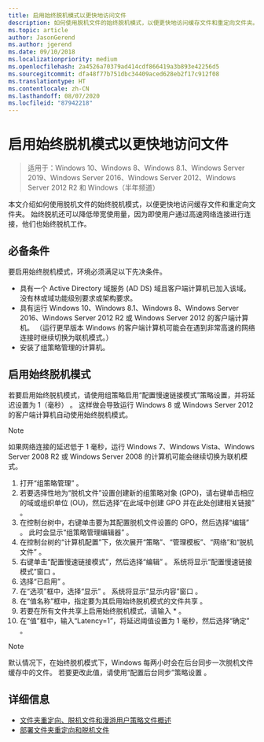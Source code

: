 ```yaml
---
title: 启用始终脱机模式以更快地访问文件
description: 如何使用脱机文件的始终脱机模式，以便更快地访问缓存文件和重定向文件夹。
ms.topic: article
author: JasonGerend
ms.author: jgerend
ms.date: 09/10/2018
ms.localizationpriority: medium
ms.openlocfilehash: 2a4526a70379ad414cdf866419a3b893e42256d5
ms.sourcegitcommit: dfa48f77b751dbc34409aced628eb2f17c912f08
ms.translationtype: HT
ms.contentlocale: zh-CN
ms.lasthandoff: 08/07/2020
ms.locfileid: "87942218"
---
```

# <a name="enable-always-offline-mode-for-faster-access-to-files"></a>启用始终脱机模式以更快地访问文件

>适用于：Windows 10、Windows 8、Windows 8.1、Windows Server 2019、Windows Server 2016、Windows Server 2012、Windows Server 2012 R2 和 Windows（半年频道）

本文介绍如何使用脱机文件的始终脱机模式，以便更快地访问缓存文件和重定向文件夹。 始终脱机还可以降低带宽使用量，因为即使用户通过高速网络连接进行连接，他们也始终脱机工作。

## <a name="prerequisites"></a>必备条件

要启用始终脱机模式，环境必须满足以下先决条件。

- 具有一个 Active Directory 域服务 (AD DS) 域且客户端计算机已加入该域。 没有林或域功能级别要求或架构要求。
- 具有运行 Windows 10、Windows 8.1、Windows 8、Windows Server 2016、Windows Server 2012 R2 或 Windows Server 2012 的客户端计算机。 （运行更早版本 Windows 的客户端计算机可能会在遇到非常高速的网络连接时继续切换为联机模式。）
- 安装了组策略管理的计算机。

## <a name="enable-always-offline-mode"></a>启用始终脱机模式

若要启用始终脱机模式，请使用组策略启用“配置慢速链接模式”策略设置，并将延迟设置为 1（毫秒）   。 这样做会导致运行 Windows 8 或 Windows Server 2012 的客户端计算机自动使用始终脱机模式。

>[!NOTE]
>如果网络连接的延迟低于 1 毫秒，运行 Windows 7、Windows Vista、Windows Server 2008 R2 或 Windows Server 2008 的计算机可能会继续切换为联机模式。

1. 打开“组策略管理”  。
2. 若要选择性地为“脱机文件”设置创建新的组策略对象 (GPO)，请右键单击相应的域或组织单位 (OU)，然后选择“在此域中创建 GPO 并在此处创建相关链接”  。
3. 在控制台树中，右键单击要为其配置脱机文件设置的 GPO，然后选择“编辑”  。 此时会显示“组策略管理编辑器”  。
4. 在控制台树的“计算机配置”下，依次展开“策略”、“管理模板”、“网络”和“脱机文件”      。
5. 右键单击“配置慢速链接模式”，然后选择“编辑”   。 系统将显示“配置慢速链接模式”窗口  。
6. 选择“已启用”  。
7. 在“选项”框中，选择“显示”   。 系统将显示“显示内容”窗口  。
8. 在“值名称”框中，指定要为其启用始终脱机模式的文件共享  。
9. 若要在所有文件共享上启用始终脱机模式，请输入 \*  。
10. 在“值”框中，输入“Latency=1”，将延迟阈值设置为 1 毫秒，然后选择“确定”    。

>[!NOTE]
>默认情况下，在始终脱机模式下，Windows 每两小时会在后台同步一次脱机文件缓存中的文件。 若要更改此值，请使用“配置后台同步”策略设置  。

## <a name="more-information"></a>详细信息

* [文件夹重定向、脱机文件和漫游用户策略文件概述](folder-redirection-rup-overview.md)
* [部署文件夹重定向和脱机文件](deploy-folder-redirection.md)